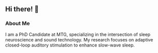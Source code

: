 ## Hi there! 👋

### About Me
I am a PhD Candidate at MTG, specializing in the intersection of sleep neuroscience and sound technology. 
My research focuses on adaptive closed-loop auditory stimulation to enhance slow-wave sleep.

<!--
**TinkevBuijtene/tinkevbuijtene** is a ✨ _special_ ✨ repository because its `README.md` (this file) appears on your GitHub profile.

Here are some ideas to get you started:

- 🔭 I’m currently working on ...
- 🌱 I’m currently learning ...
- 👯 I’m looking to collaborate on ...
- 🤔 I’m looking for help with ...
- 💬 Ask me about ...
- 📫 How to reach me: ...
- 😄 Pronouns: ...
- ⚡ Fun fact: ...
-->
